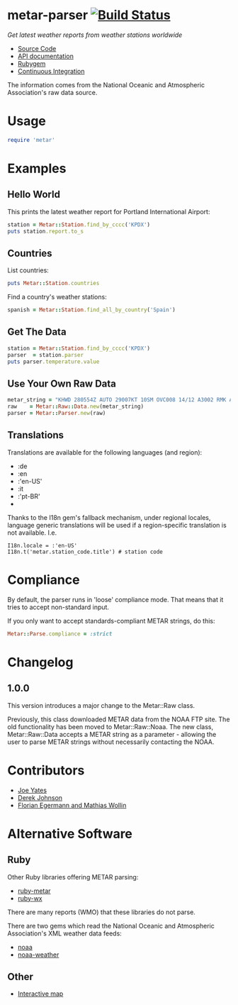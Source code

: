 metar-parser [![Build Status](https://secure.travis-ci.org/joeyates/metar-parser.png)][Continuous Integration]
============

*Get latest weather reports from weather stations worldwide*

  * [Source Code]
  * [API documentation]
  * [Rubygem]
  * [Continuous Integration]

[Source Code]: https://github.com/joeyates/metar-parser "Source code at GitHub"
[API documentation]: http://rubydoc.info/gems/metar-parser/frames "RDoc API Documentation at Rubydoc.info"
[Rubygem]: http://rubygems.org/gems/metar-parser "Ruby gem at rubygems.org"
[Continuous Integration]: http://travis-ci.org/joeyates/metar-parser "Build status by Travis-CI"

The information comes from the National Oceanic and Atmospheric Association's raw data source.

Usage
=====

```ruby
require 'metar'
```

Examples
========

Hello World
-----------

This prints the latest weather report for Portland International Airport:

```ruby
station = Metar::Station.find_by_cccc('KPDX')
puts station.report.to_s
```

Countries
---------

List countries:

```ruby
puts Metar::Station.countries
```

Find a country's weather stations:

```ruby
spanish = Metar::Station.find_all_by_country('Spain')
```

Get The Data
------------
```ruby
station = Metar::Station.find_by_cccc('KPDX')
parser  = station.parser
puts parser.temperature.value
```

Use Your Own Raw Data
---------------------
```ruby
metar_string = "KHWD 280554Z AUTO 29007KT 10SM OVC008 14/12 A3002 RMK AO2 SLP176 T01390117 10211\n"
raw    = Metar::Raw::Data.new(metar_string)
parser = Metar::Parser.new(raw)
```

Translations
------------
Translations are available for the following languages (and region):
* :de
* :en
* :'en-US'
* :it
* :'pt-BR'
* 
Thanks to the I18n gem's fallback mechanism, under regional locales, language generic
translations will be used if a region-specific translation is not available.
I.e.
```
I18n.locale = :'en-US'
I18n.t('metar.station_code.title') # station code
```

Compliance
==========

By default, the parser runs in 'loose' compliance mode. That means that it tries to
accept non-standard input.

If you only want to accept standards-compliant METAR strings, do this:

```ruby
Metar::Parse.compliance = :strict
```

Changelog
=========

1.0.0
-----
This version introduces a major change to the Metar::Raw class.

Previously, this class downloaded METAR data from the NOAA FTP site.
The old functionality has been moved to Metar::Raw::Noaa. The new class,
Metar::Raw::Data accepts a METAR string as a parameter - allowing the user to
parse METAR strings without necessarily contacting the NOAA.

Contributors
============

* [Joe Yates](https://github.com/joeyates)
* [Derek Johnson](https://github.com/EpicDraws)
* [Florian Egermann and Mathias Wollin](https://github.com/math)

Alternative Software
====================

Ruby
----

Other Ruby libraries offering METAR parsing:

* [ruby-metar]
* [ruby-wx]

There are many reports (WMO) that these libraries do not parse.

[ruby-metar]: http://github.com/brandonh/ruby-metar
[ruby-wx]: http://hans.fugal.net/src/ruby-wx/doc/

There are two gems which read the National Oceanic and Atmospheric Association's XML weather data feeds:

* [noaa]
* [noaa-weather]

[noaa]: http://github.com/outoftime/noaa
[noaa-weather]: http://rubygems.org/gems/noaa-weather "Ruby interface to NOAA SOAP interface"

Other
-----

* [Interactive map]

[Interactive map]: http://www.spatiality.at/metarr/frontend/

